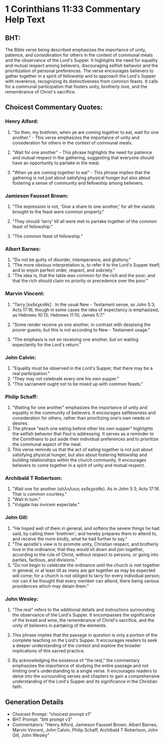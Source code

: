 # 1 Corinthians 11:33 Commentary Help Text

## BHT:
The Bible verse being described emphasizes the importance of unity, patience, and consideration for others in the context of communal meals and the observance of the Lord's Supper. It highlights the need for equality and mutual respect among believers, discouraging selfish behavior and the prioritization of personal preferences. The verse encourages believers to gather together in a spirit of fellowship and to approach the Lord's Supper with reverence, recognizing its distinctiveness from common feasts. It calls for a communal participation that fosters unity, brotherly love, and the remembrance of Christ's sacrifice.

## Choicest Commentary Quotes:
### Henry Alford:
1. "So then, my brethren, when ye are coming together to eat, wait for one another." - This verse emphasizes the importance of unity and consideration for others in the context of communal meals.

2. "Wait for one another" - This phrase highlights the need for patience and mutual respect in the gathering, suggesting that everyone should have an opportunity to partake in the meal.

3. "When ye are coming together to eat" - This phrase implies that the gathering is not just about satisfying physical hunger but also about fostering a sense of community and fellowship among believers.

### Jamieson Fausset Brown:
1. "The expression is not, 'Give a share to one another,' for all the viands brought to the feast were common property." 

2. "They should 'tarry' till all were met to partake together of the common feast of fellowship." 

3. "The common feast of fellowship."

### Albert Barnes:
1. "Do not be guilty of disorder, intemperance, and gluttony."
2. "The more obvious interpretation is, to refer it to the Lord's Supper itself; and to enjoin perfect order, respect, and sobriety."
3. "The idea is, that the table was common for the rich and the poor; and that the rich should claim no priority or precedence over the poor."

### Marvin Vincent:
1. "Tarry [εκδεχεσθε] . In the usual New - Testament sense, as John 5:3; Acts 17:16; though in some cases the idea of expectancy is emphasized, as Hebrews 10:13; Hebrews 11:10; James 5:7." 

2. "Some render receive ye one another, in contrast with despising the poorer guests; but this is not according to New - Testament usage." 

3. "The emphasis is not on receiving one another, but on waiting expectantly for the Lord's return."

### John Calvin:
1. "Equality must be observed in the Lord's Supper, that there may be a real participation." 
2. "They may not celebrate every one his own supper." 
3. "This sacrament ought not to be mixed up with common feasts."

### Philip Schaff:
1. "Waiting for one another" emphasizes the importance of unity and equality in the community of believers. It encourages selflessness and consideration for others, rather than prioritizing one's own needs or desires.
2. The phrase "each one eating before other his own supper" highlights the selfish behavior that Paul is addressing. It serves as a reminder to the Corinthians to put aside their individual preferences and to prioritize the communal aspect of the meal.
3. This verse reminds us that the act of eating together is not just about satisfying physical hunger, but also about fostering fellowship and building relationships within the church community. It encourages believers to come together in a spirit of unity and mutual respect.

### Archibald T Robertson:
1. "Wait one for another (αλληλους εκδεχεσθε). As in John 5:3; Acts 17:16. That is common courtesy."
2. "Wait in turn."
3. "Vulgate has invicem expectate."

### John Gill:
1. "He hoped well of them in general, and softens the severe things he had said, by calling them 'brethren'; and hereby prepares them to attend to, and receive the more kindly, what he had further to say."
2. "The apostle's view is to promote unity, Christian respect, and brotherly love in the ordinance; that they would sit down and join together, according to the rule of Christ, without respect to persons, or going into parties, factious, and divisions."
3. "Do not begin to celebrate the ordinance until the church is met together in general, or at least till as many are got together as may be expected will come; for a church is not obliged to tarry for every individual person; nor can it be thought that every member can attend, there being various providences which may detain them."

### John Wesley:
1. "The rest" refers to the additional details and instructions surrounding the observance of the Lord's Supper. It encompasses the significance of the bread and wine, the remembrance of Christ's sacrifice, and the unity of believers in partaking of the elements.

2. This phrase implies that the passage in question is only a portion of the complete teaching on the Lord's Supper. It encourages readers to seek a deeper understanding of the context and explore the broader implications of this sacred practice.

3. By acknowledging the existence of "the rest," the commentary emphasizes the importance of studying the entire passage and not limiting one's understanding to a single verse. It encourages readers to delve into the surrounding verses and chapters to gain a comprehensive understanding of the Lord's Supper and its significance in the Christian faith.


## Generation Details
- Choicest Prompt: "choicest prompt v1"
- BHT Prompt: "bht prompt v3"
- Commentators: "Henry Alford, Jamieson Fausset Brown, Albert Barnes, Marvin Vincent, John Calvin, Philip Schaff, Archibald T Robertson, John Gill, John Wesley"
